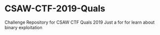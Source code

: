 # CSAW-CTF-2019-Quals
Challenge Repository for CSAW CTF Quals 2019
Just a for for learn about binary exploitation
